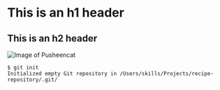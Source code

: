 # This is an h1 header
## This is an h2 header

![Image of Pusheencat](https://octodex.github.com/images/pusheencat.png)

```
$ git init
Initialized empty Git repository in /Users/skills/Projects/recipe-repository/.git/
```
